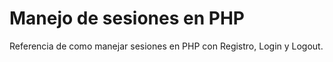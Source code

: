 # Manejo de sesiones en PHP
Referencia de como manejar sesiones en PHP con Registro, Login y Logout.